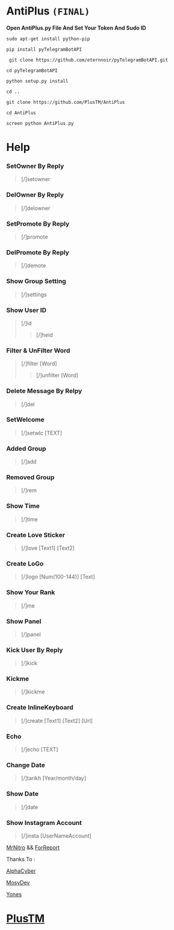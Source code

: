 # AntiPlus `(FINAL)`

**Open AntiPlus.py File And Set Your Token And Sudo ID**

`sudo apt-get install python-pip`

`pip install pyTelegramBotAPI`

` git clone https://github.com/eternnoir/pyTelegramBotAPI.git`

`cd pyTelegramBotAPI`

`python setup.py install`

`cd ..`

`git clone https://github.com/PlusTM/AntiPlus`

`cd AntiPlus`

`screen python AntiPlus.py`

# **Help**

### SetOwner By Reply
> [/]setowner

### DelOwner By Reply
> [/]delowner

### SetPromote By Reply
> [/]promote

### DelPromote By Reply
> [/]demote

### Show Group Setting
> [/]settings

### Show User ID
> [/]id
>>[/]heid

### Filter & UnFilter Word
> [/]filter [Word]
>>[/]unfilter [Word]

### Delete Message By Relpy
> [/]del

### SetWelcome
> [/]setwlc [TEXT]

### Added Group
> [/]add

### Removed Group
> [/]rem

### Show Time
> [/]time

### Create Love Sticker
> [/]love [Text1] [Text2]

### Create LoGo
> [/]logo [Num(100-144)] [Text]

### Show Your Rank
> [/]me

### Show Panel
> [/]panel

### Kick User By Reply
> [/]kick

### Kickme
> [/]kickme

### Create InlineKeyboard
> [/]create [Text1] [Text2] [Url]

### Echo
> [/]echo [TEXT]

### Change Date
> [/]tarikh [Year/month/day]

### Show Date
> [/]date

### Show Instagram Account
> [/]insta [UserNameAccount]

[MrNitro](https://t.me/NitroPlus) && [ForReport](https://t.me/PVSefareshatBoT)

Thanks To :

[AlphaCyber](https://t.me/AlphaCyber)

[MosyDev](https://t.me/MosyDev)

[Yones](https://t.me/AnonyDev)

# [PlusTM](https://telegram.me/PlusTM)


